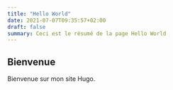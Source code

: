 ```yaml
---
title: "Hello World"
date: 2021-07-07T09:35:57+02:00
draft: false
summary: Ceci est le résumé de la page Hello World
---
```


## Bienvenue

Bienvenue sur mon site Hugo.
